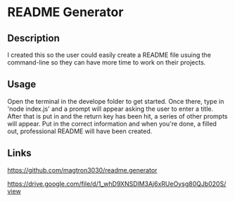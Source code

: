 # README Generator

## Description 
I created this so the user could easily create a README file usuing the command-line so they can have more time to work on their projects.

## Usage
Open the terminal in the develope folder to get started. Once there, type in 'node index.js' and a prompt will appear asking the user to enter a title. After that is put in and the return key has been hit, a series of other prompts will appear. Put in the correct information and when you're done, a filled out, professional README will have been created.


## Links
https://github.com/magtron3030/readme.generator

https://drive.google.com/file/d/1_whD9XNSDlM3Aj6xRUeOysg80QJb020S/view




